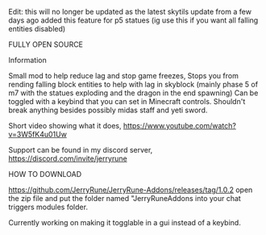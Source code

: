 Edit: this will no longer be updated as the latest skytils update from a few days ago added this feature for p5 statues (ig use this if you want all falling entities disabled)

FULLY OPEN SOURCE

Information

Small mod to help reduce lag and stop game freezes, Stops you from rending falling block entities to help with lag in skyblock (mainly phase 5 of m7 with the statues exploding and the dragon in the end spawning) Can be toggled with a keybind that you can set in Minecraft controls. Shouldn't break anything besides possibly midas staff and yeti sword.

Short video showing what it does, https://www.youtube.com/watch?v=3W5fK4u01Uw

Support can be found in my discord server, https://discord.com/invite/jerryrune

HOW TO DOWNLOAD

https://github.com/JerryRune/JerryRune-Addons/releases/tag/1.0.2 open the zip file and put the folder named "JerryRuneAddons into your chat triggers modules folder.

Currently working on making it togglable in a gui instead of a keybind.
